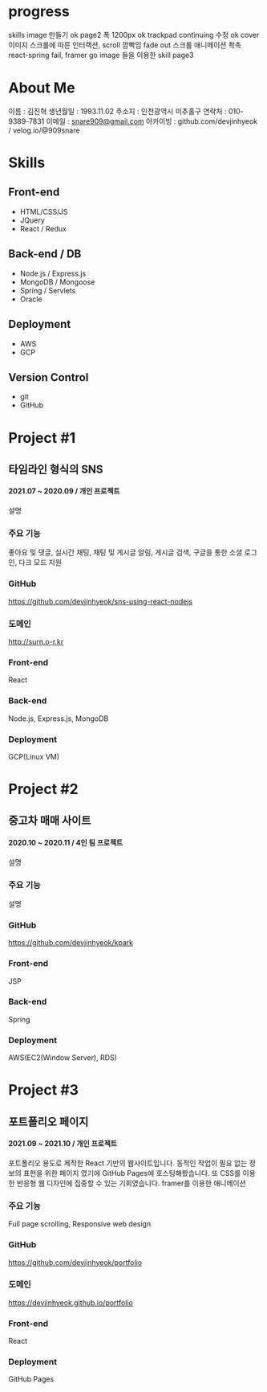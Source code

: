 # progress
skills image 만들기 ok
page2 폭 1200px ok
trackpad continuing 수정 ok
cover 이미지 스크롤에 따른 인터랙션, scroll 깜빡임 fade out
스크롤 애니메이션 촥촉 react-spring fail, framer go 
image 들을 이용한 skill page3

# About Me
이름 : 김진혁
생년월일 : 1993.11.02
주소지 : 인천광역시 미추홀구
연락처 : 010-9389-7831
이메일 : snare909@gmail.com
아카이빙 : github.com/devjinhyeok / velog.io/@909snare

# Skills
## Front-end
- HTML/CSS/JS
- JQuery
- React / Redux
## Back-end / DB
- Node.js / Express.js
- MongoDB / Mongoose
- Spring / Servlets 
- Oracle
## Deployment
- AWS
- GCP
## Version Control
- git
- GitHub

# Project #1 
## 타임라인 형식의 SNS
#### 2021.07 ~ 2020.09 / 개인 프로젝트 
설명
### 주요 기능
좋아요 및 댓글, 실시간 채팅, 채팅 및 게시글 알림, 게시글 검색, 구글을 통한 소셜 로그인, 다크 모드 지원
### GitHub
https://github.com/devjinhyeok/sns-using-react-nodejs
### 도메인
http://surn.o-r.kr
### Front-end
React
### Back-end
Node.js, Express.js, MongoDB
### Deployment
GCP(Linux VM)

# Project #2 
## 중고차 매매 사이트 
#### 2020.10 ~ 2020.11 / 4인 팀 프로젝트 
설명
### 주요 기능
설명
### GitHub
https://github.com/devjinhyeok/kpark
### Front-end
JSP
### Back-end
Spring
### Deployment
AWS(EC2(Window Server), RDS)

# Project #3 
## 포트폴리오 페이지
#### 2021.09 ~ 2021.10 / 개인 프로젝트 
포트폴리오 용도로 제작한 React 기반의 웹사이트입니다.  동적인 작업이 필요 없는 정보의 표현을 위한 페이지 였기에 GitHub Pages에 호스팅해봤습니다. 또 CSS를 이용한 반응형 웹 디자인에 집중할 수 있는 기회였습니다. framer를 이용한 애니메이션
### 주요 기능
Full page scrolling, Responsive web design
### GitHub
https://github.com/devjinhyeok/portfolio
### 도메인
https://devjinhyeok.github.io/portfolio
### Front-end
React
### Deployment
GitHub Pages

